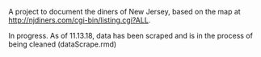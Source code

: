 A project to document the diners of New Jersey, based on the map at http://njdiners.com/cgi-bin/listing.cgi?ALL.

In progress.
As of 11.13.18, data has been scraped and is in the process of being cleaned (dataScrape.rmd)